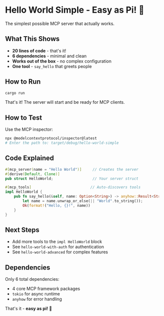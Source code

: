 # Hello World Simple - Easy as Pi! 🥧

The simplest possible MCP server that actually works.

## What This Shows

- **20 lines of code** - that's it!
- **6 dependencies** - minimal and clean
- **Works out of the box** - no complex configuration
- **One tool** - `say_hello` that greets people

## How to Run

```bash
cargo run
```

That's it! The server will start and be ready for MCP clients.

## How to Test

Use the MCP inspector:

```bash
npx @modelcontextprotocol/inspector@latest
# Enter the path to: target/debug/hello-world-simple
```

## Code Explained

```rust
#[mcp_server(name = "Hello World")]     // Creates the server
#[derive(Default, Clone)]
pub struct HelloWorld;                  // Your server struct

#[mcp_tools]                           // Auto-discovers tools
impl HelloWorld {
    pub fn say_hello(&self, name: Option<String>) -> anyhow::Result<String> {
        let name = name.unwrap_or_else(|| "World".to_string());
        Ok(format!("Hello, {}!", name))
    }
}
```

## Next Steps

- Add more tools to the `impl HelloWorld` block
- See `hello-world-with-auth` for authentication
- See `hello-world-advanced` for complex features

## Dependencies

Only 6 total dependencies:

- 4 core MCP framework packages
- `tokio` for async runtime
- `anyhow` for error handling

That's it - **easy as pi!** 🥧
